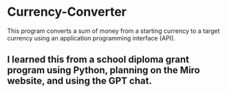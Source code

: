 # Currency-Converter
This program converts a sum of money from a starting currency to a target currency using an application programming interface (API).
## I learned this from a school diploma grant program using Python, planning on the Miro website, and using the GPT chat.
